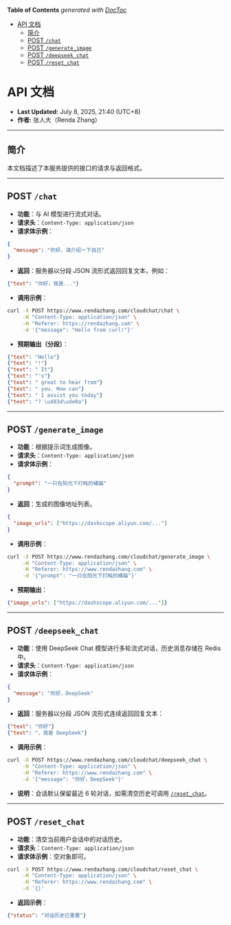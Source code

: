 <!-- START doctoc generated TOC please keep comment here to allow auto update -->
<!-- DON'T EDIT THIS SECTION, INSTEAD RE-RUN doctoc TO UPDATE -->
**Table of Contents**  *generated with [DocToc](https://github.com/thlorenz/doctoc)*

- [API 文档](#api-%E6%96%87%E6%A1%A3)
  - [简介](#%E7%AE%80%E4%BB%8B)
  - [POST `/chat`](#post-chat)
  - [POST `/generate_image`](#post-generate_image)
  - [POST `/deepseek_chat`](#post-deepseek_chat)
  - [POST `/reset_chat`](#post-reset_chat)

<!-- END doctoc generated TOC please keep comment here to allow auto update -->

# API 文档

* **Last Updated:** July 8, 2025, 21:40 (UTC+8)
* **作者:** 张人大（Renda Zhang）

---

## 简介

本文档描述了本服务提供的接口的请求与返回格式。

---

## POST `/chat`

- **功能**：与 AI 模型进行流式对话。
- **请求头**：`Content-Type: application/json`
- **请求体示例**：

```json
{
  "message": "你好，请介绍一下自己"
}
```

- **返回**：服务器以分段 JSON 流形式返回回复文本，例如：

```json
{"text": "你好，我是..."}
```

- **调用示例**：

```bash
curl -X POST https://www.rendazhang.com/cloudchat/chat \
     -H "Content-Type: application/json" \
     -H "Referer: https://rendazhang.com" \
     -d '{"message": "Hello from curl!"}'
```

- **预期输出（分段）**：

```json
{"text": "Hello"}
{"text": "!"}
{"text": " It"}
{"text": "'s"}
{"text": " great to hear from"}
{"text": " you. How can"}
{"text": " I assist you today"}
{"text": "? \ud83d\ude0a"}
```

---

## POST `/generate_image`

- **功能**：根据提示词生成图像。
- **请求头**：`Content-Type: application/json`
- **请求体示例**：

```json
{
  "prompt": "一只在阳光下打盹的橘猫"
}
```

- **返回**：生成的图像地址列表。

```json
{
  "image_urls": ["https://dashscope.aliyun.com/..."]
}
```

- **调用示例**：

```bash
curl -X POST https://www.rendazhang.com/cloudchat/generate_image \
     -H "Content-Type: application/json" \
     -H "Referer: https://www.rendazhang.com" \
     -d '{"prompt": "一只在阳光下打盹的橘猫"}'
```

- **预期输出**：

```json
{"image_urls": ["https://dashscope.aliyun.com/..."]}
```

---

## POST `/deepseek_chat`

- **功能**：使用 DeepSeek Chat 模型进行多轮流式对话，历史消息存储在 Redis 中。
- **请求头**：`Content-Type: application/json`
- **请求体示例**：

```json
{
  "message": "你好，DeepSeek"
}
```

- **返回**：服务器以分段 JSON 流形式连续返回回复文本：

```json
{"text": "你好"}
{"text": "，我是 DeepSeek"}
```

- **调用示例**：

```bash
curl -X POST https://www.rendazhang.com/cloudchat/deepseek_chat \
     -H "Content-Type: application/json" \
     -H "Referer: https://www.rendazhang.com" \
     -d '{"message": "你好，DeepSeek"}'
```

- **说明**：会话默认保留最近 6 轮对话，如需清空历史可调用 [`/reset_chat`](#post-reset_chat)。

---

## POST `/reset_chat`

- **功能**：清空当前用户会话中的对话历史。
- **请求头**：`Content-Type: application/json`
- **请求体示例**：空对象即可。

```bash
curl -X POST https://www.rendazhang.com/cloudchat/reset_chat \
     -H "Content-Type: application/json" \
     -H "Referer: https://www.rendazhang.com" \
     -d '{}'
```

- **返回示例**：

```json
{"status": "对话历史已重置"}
```
